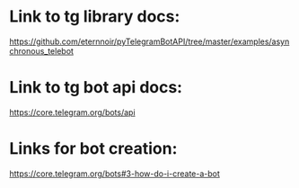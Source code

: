 
# Link to tg library docs:
https://github.com/eternnoir/pyTelegramBotAPI/tree/master/examples/asynchronous_telebot

# Link to tg bot api docs:
https://core.telegram.org/bots/api

# Links for bot creation:
https://core.telegram.org/bots#3-how-do-i-create-a-bot